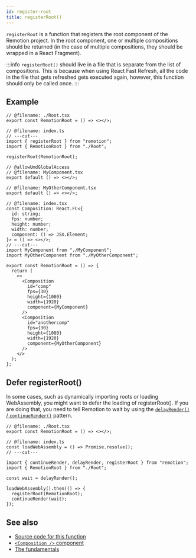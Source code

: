 ```yaml
---
id: register-root
title: registerRoot()
---
```


`registerRoot` is a function that registers the root component of the Remotion project. In the root component, one or multiple compositions should be returned (in the case of multiple compositions, they should be wrapped in a React Fragment).

:::info
`registerRoot()` should live in a file that is separate from the list of compositions. This is because when using React Fast Refresh, all the code in the file that gets refreshed gets executed again, however, this function should only be called once.
:::

## Example

```tsx twoslash title="src/index.ts"
// @filename: ./Root.tsx
export const RemotionRoot = () => <></>;

// @filename: index.ts
// ---cut---
import { registerRoot } from "remotion";
import { RemotionRoot } from "./Root";

registerRoot(RemotionRoot);
```

```tsx twoslash title="src/Root.tsx"
// @allowUmdGlobalAccess
// @filename: MyComponent.tsx
export default () => <></>;

// @filename: MyOtherComponent.tsx
export default () => <></>;

// @filename: index.tsx
const Composition: React.FC<{
  id: string;
  fps: number;
  height: number;
  width: number;
  component: () => JSX.Element;
}> = () => <></>;
// ---cut---
import MyComponent from "./MyComponent";
import MyOtherComponent from "./MyOtherComponent";

export const RemotionRoot = () => {
  return (
    <>
      <Composition
        id="comp"
        fps={30}
        height={1080}
        width={1920}
        component={MyComponent}
      />
      <Composition
        id="anothercomp"
        fps={30}
        height={1080}
        width={1920}
        component={MyOtherComponent}
      />
    </>
  );
};
```

## Defer registerRoot()

In some cases, such as dynamically importing roots or loading WebAssembly, you might want to defer the loading of registerRoot(). If you are doing that, you need to tell Remotion to wait by using the [`delayRender()` / `continueRender()`](/docs/delay-render) pattern.

```tsx twoslash
// @filename: ./Root.tsx
export const RemotionRoot = () => <></>;

// @filename: index.ts
const loadWebAssembly = () => Promise.resolve();
// ---cut---

import { continueRender, delayRender, registerRoot } from "remotion";
import { RemotionRoot } from "./Root";

const wait = delayRender();

loadWebAssembly().then(() => {
  registerRoot(RemotionRoot);
  continueRender(wait);
});
```

## See also

- [Source code for this function](https://github.com/remotion-dev/remotion/blob/main/packages/core/src/register-root.ts)
- [`<Composition />` component](/docs/composition)
- [The fundamentals](/docs/the-fundamentals)
